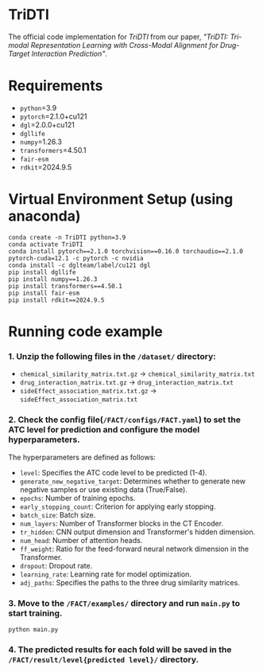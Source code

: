 # TriDTI
The official code implementation for *TriDTI* from our paper, *"TriDTI: Tri-modal Representation Learning with Cross-Modal Alignment for Drug-Target Interaction Prediction"*. 

# Requirements

- `python`=3.9
- `pytorch`=2.1.0+cu121
- `dgl`=2.0.0+cu121
- `dgllife`
- `numpy`=1.26.3
- `transformers`=4.50.1
- `fair-esm`
- `rdkit`=2024.9.5
  
# Virtual Environment Setup (using anaconda)

```
conda create -n TriDTI python=3.9
conda activate TriDTI
conda install pytorch==2.1.0 torchvision==0.16.0 torchaudio==2.1.0 pytorch-cuda=12.1 -c pytorch -c nvidia
conda install -c dglteam/label/cu121 dgl
pip install dgllife
pip install numpy==1.26.3
pip install transformers==4.50.1
pip install fair-esm
pip install rdkit==2024.9.5
```

# Running code example

### 1. Unzip the following files in the `/dataset/` directory:
- `chemical_similarity_matrix.txt.gz` → `chemical_similarity_matrix.txt`
- `drug_interaction_matrix.txt.gz` → `drug_interaction_matrix.txt`
- `sideEffect_association_matrix.txt.gz` → `sideEffect_association_matrix.txt`

### 2. Check the config file(`/FACT/configs/FACT.yaml`) to set the ATC level for prediction and configure the model hyperparameters.
The hyperparameters are defined as follows:
- `level`: Specifies the ATC code level to be predicted (1-4).
- `generate_new_negative_target`: Determines whether to generate new negative samples or use existing data (True/False).
- `epochs`: Number of training epochs.
- `early_stopping_count`: Criterion for applying early stopping.
- `batch_size`: Batch size.
- `num_layers`: Number of Transformer blocks in the CT Encoder.
- `tr_hidden`: CNN output dimension and Transformer's hidden dimension.
- `num_head`: Number of attention heads.
- `ff_weight`: Ratio for the feed-forward neural network dimension in the Transformer.
- `dropout`: Dropout rate.
- `learning_rate`: Learning rate for model optimization.
- `adj_paths`:  Specifies the paths to the three drug similarity matrices. 

### 3. Move to the `/FACT/examples/` directory and run `main.py` to start training.
```
python main.py
```

### 4. The predicted results for each fold will be saved in the `/FACT/result/level{predicted level}/` directory.
